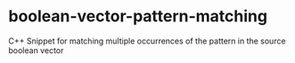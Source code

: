 # boolean-vector-pattern-matching
C++ Snippet for matching multiple occurrences of the pattern in the source boolean vector
